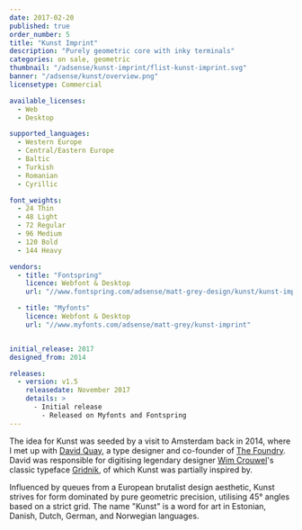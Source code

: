 ```yaml
---
date: 2017-02-20
published: true
order_number: 5
title: "Kunst Imprint"
description: "Purely geometric core with inky terminals"
categories: on sale, geometric
thumbnail: "/adsense/kunst-imprint/flist-kunst-imprint.svg"
banner: "/adsense/kunst/overview.png"
licensetype: Commercial

available_licenses:
  - Web
  - Desktop

supported_languages:
  - Western Europe
  - Central/Eastern Europe
  - Baltic
  - Turkish
  - Romanian
  - Cyrillic

font_weights:
  - 24 Thin
  - 48 Light
  - 72 Regular
  - 96 Medium
  - 120 Bold
  - 144 Heavy

vendors:
  - title: "Fontspring"
    licence: Webfont & Desktop
    url: "//www.fontspring.com/adsense/matt-grey-design/kunst/kunst-imprint"

  - title: "Myfonts"
    licence: Webfont & Desktop
    url: "//www.myfonts.com/adsense/matt-grey/kunst-imprint"


initial_release: 2017
designed_from: 2014

releases:
  - version: v1.5
    releasedate: November 2017
    details: >
      - Initial release
        - Released on Myfonts and Fontspring
---
```


The idea for Kunst was seeded by a visit to Amsterdam back in 2014, where I met
up with [David Quay](//davidquaydesign.com/), a type designer and
co-founder of [The Foundry](//www.fontshop.com/foundries/the-foundry).
David was responsible for digitising legendary designer
[Wim Crouwel](https://www.youtube.com/watch?v=RT9fCoDfir0)'s classic typeface
[Gridnik](https://en.wikipedia.org/wiki/Gridnik), of which Kunst was partially
inspired by.

Influenced by queues from a European brutalist design aesthetic, Kunst strives
for form dominated by pure geometric precision, utilising 45° angles based on a
strict grid. The name "Kunst" is a word for art in Estonian, Danish, Dutch,
German, and Norwegian languages.
